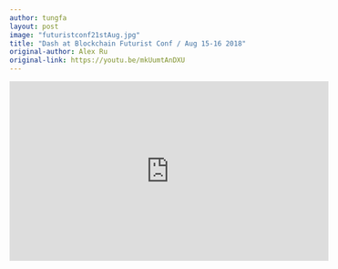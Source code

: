 ```yaml
---
author: tungfa
layout: post
image: "futuristconf21stAug.jpg"
title: "Dash at Blockchain Futurist Conf / Aug 15-16 2018"
original-author: Alex Ru
original-link: https://youtu.be/mkUumtAnDXU
---
```




<iframe width="560" height="315" src="https://www.youtube.com/embed/mkUumtAnDXU" frameborder="0" allow="autoplay; encrypted-media" allowfullscreen></iframe>
